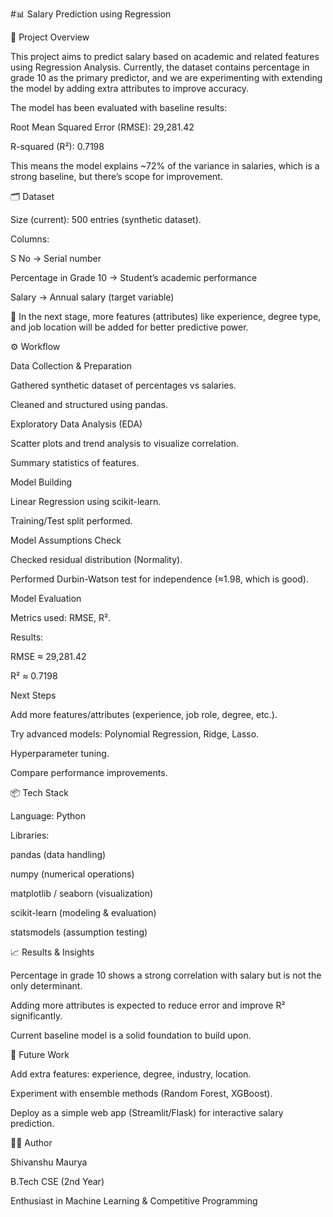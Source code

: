 #📊 Salary Prediction using Regression

📌 Project Overview

This project aims to predict salary based on academic and related features using Regression Analysis.
Currently, the dataset contains percentage in grade 10 as the primary predictor, and we are experimenting with extending the model by adding extra attributes to improve accuracy.

The model has been evaluated with baseline results:

Root Mean Squared Error (RMSE): 29,281.42

R-squared (R²): 0.7198

This means the model explains ~72% of the variance in salaries, which is a strong baseline, but there’s scope for improvement.

🗂️ Dataset

Size (current): 500 entries (synthetic dataset).

Columns:

S No → Serial number

Percentage in Grade 10 → Student’s academic performance

Salary → Annual salary (target variable)

🔹 In the next stage, more features (attributes) like experience, degree type, and job location will be added for better predictive power.

⚙️ Workflow

Data Collection & Preparation

Gathered synthetic dataset of percentages vs salaries.

Cleaned and structured using pandas.

Exploratory Data Analysis (EDA)

Scatter plots and trend analysis to visualize correlation.

Summary statistics of features.

Model Building

Linear Regression using scikit-learn.

Training/Test split performed.

Model Assumptions Check

Checked residual distribution (Normality).

Performed Durbin-Watson test for independence (≈1.98, which is good).

Model Evaluation

Metrics used: RMSE, R².

Results:

RMSE ≈ 29,281.42

R² ≈ 0.7198

Next Steps

Add more features/attributes (experience, job role, degree, etc.).

Try advanced models: Polynomial Regression, Ridge, Lasso.

Hyperparameter tuning.

Compare performance improvements.

📦 Tech Stack

Language: Python

Libraries:

pandas (data handling)

numpy (numerical operations)

matplotlib / seaborn (visualization)

scikit-learn (modeling & evaluation)

statsmodels (assumption testing)

📈 Results & Insights

Percentage in grade 10 shows a strong correlation with salary but is not the only determinant.

Adding more attributes is expected to reduce error and improve R² significantly.

Current baseline model is a solid foundation to build upon.

🚀 Future Work

Add extra features: experience, degree, industry, location.

Experiment with ensemble methods (Random Forest, XGBoost).

Deploy as a simple web app (Streamlit/Flask) for interactive salary prediction.

👨‍💻 Author

Shivanshu Maurya

B.Tech CSE (2nd Year)

Enthusiast in Machine Learning & Competitive Programming

